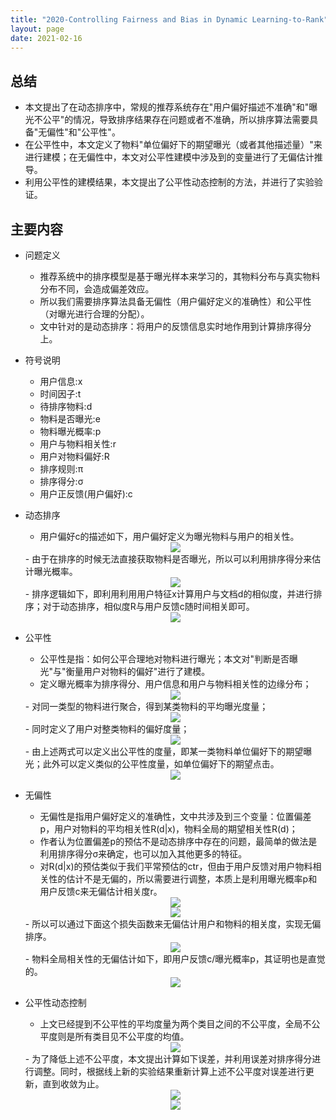 ```yaml
---
title: "2020-Controlling Fairness and Bias in Dynamic Learning-to-Rank"
layout: page
date: 2021-02-16
---
```


## 总结

- 本文提出了在动态排序中，常规的推荐系统存在"用户偏好描述不准确"和"曝光不公平"的情况，导致排序结果存在问题或者不准确，所以排序算法需要具备"无偏性"和"公平性"。
- 在公平性中，本文定义了物料"单位偏好下的期望曝光（或者其他描述量）"来进行建模；在无偏性中，本文对公平性建模中涉及到的变量进行了无偏估计推导。
- 利用公平性的建模结果，本文提出了公平性动态控制的方法，并进行了实验验证。

## 主要内容

- 问题定义
    - 推荐系统中的排序模型是基于曝光样本来学习的，其物料分布与真实物料分布不同，会造成偏差效应。
    - 所以我们需要排序算法具备无偏性（用户偏好定义的准确性）和公平性（对曝光进行合理的分配）。
    - 文中针对的是动态排序：将用户的反馈信息实时地作用到计算排序得分上。
    
- 符号说明
    - 用户信息:x
    - 时间因子:t
    - 待排序物料:d
    - 物料是否曝光:e
    - 物料曝光概率:p
    - 用户与物料相关性:r
    - 用户对物料偏好:R
    - 排序规则:π
    - 排序得分:σ
    - 用户正反馈(用户偏好):c
    
- 动态排序
    - 用户偏好c的描述如下，用户偏好定义为曝光物料与用户的相关性。
    <div style="text-align: center"><img src="/wiki/attach/images/fair-01.png" style="max-width:300px"></div>
    - 由于在排序的时候无法直接获取物料是否曝光，所以可以利用排序得分来估计曝光概率。
    <div style="text-align: center"><img src="/wiki/attach/images/fair-02.png" style="max-width:150px"></div>
    - 排序逻辑如下，即利用利用用户特征x计算用户与文档d的相似度，并进行排序；对于动态排序，相似度R与用户反馈c随时间相关即可。
    <div style="text-align: center"><img src="/wiki/attach/images/fair-03.png" style="max-width:250px"></div>
    
- 公平性
    - 公平性是指：如何公平合理地对物料进行曝光；本文对"判断是否曝光"与"衡量用户对物料的偏好"进行了建模。
    - 定义曝光概率为排序得分、用户信息和用户与物料相关性的边缘分布；
    <div style="text-align: center"><img src="/wiki/attach/images/fair-04.png" style="max-width:250px"></div>
    - 对同一类型的物料进行聚合，得到某类物料的平均曝光度量；
    <div style="text-align: center"><img src="/wiki/attach/images/fair-05.png" style="max-width:250px"></div>
    - 同时定义了用户对整类物料的偏好度量；
    <div style="text-align: center"><img src="/wiki/attach/images/fair-06.png" style="max-width:250px"></div>
    - 由上述两式可以定义出公平性的度量，即某一类物料单位偏好下的期望曝光；此外可以定义类似的公平性度量，如单位偏好下的期望点击。
    <div style="text-align: center"><img src="/wiki/attach/images/fair-07.png" style="max-width:450px"></div>

- 无偏性
    - 无偏性是指用户偏好定义的准确性，文中共涉及到三个变量：位置偏差p，用户对物料的平均相关性R(d|x)，物料全局的期望相关性R(d)；
    - 作者认为位置偏差p的预估不是动态排序中存在的问题，最简单的做法是利用排序得分σ来确定，也可以加入其他更多的特征。
    - 对R(d|x)的预估类似于我们平常预估的ctr，但由于用户反馈对用户物料相关性的估计不是无偏的，所以需要进行调整，本质上是利用曝光概率p和用户反馈c来无偏估计相关度r。
    <div style="text-align: center"><img src="/wiki/attach/images/fair-08.png" style="max-width:550px"></div>
    <div style="text-align: center"><img src="/wiki/attach/images/fair-09.png" style="max-width:350px"></div>
    - 所以可以通过下面这个损失函数来无偏估计用户和物料的相关度，实现无偏排序。
    <div style="text-align: center"><img src="/wiki/attach/images/fair-10.png" style="max-width:400px"></div>
    - 物料全局相关性的无偏估计如下，即用户反馈c/曝光概率p，其证明也是直觉的。
    <div style="text-align: center"><img src="/wiki/attach/images/fair-11.png" style="max-width:250px"></div>

- 公平性动态控制
    - 上文已经提到不公平性的平均度量为两个类目之间的不公平度，全局不公平度则是所有类目见不公平度的均值。
    <div style="text-align: center"><img src="/wiki/attach/images/fair-12.png" style="max-width:300px"></div>
    - 为了降低上述不公平度，本文提出计算如下误差，并利用误差对排序得分进行调整。同时，根据线上新的实验结果重新计算上述不公平度对误差进行更新，直到收敛为止。
    <div style="text-align: center"><img src="/wiki/attach/images/fair-13.png" style="max-width:400px"></div>
    <div style="text-align: center"><img src="/wiki/attach/images/fair-14.png" style="max-width:300px"></div>
    